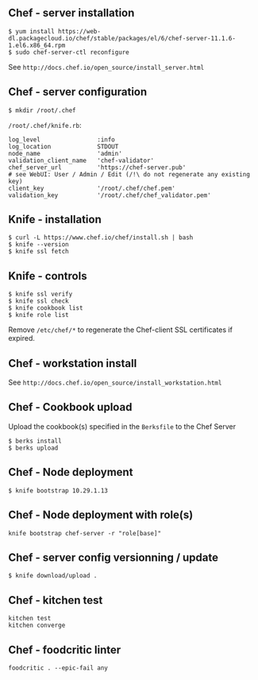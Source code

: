 Chef - server installation
--------------------------

```shell
$ yum install https://web-dl.packagecloud.io/chef/stable/packages/el/6/chef-server-11.1.6-1.el6.x86_64.rpm
$ sudo chef-server-ctl reconfigure
```

See `http://docs.chef.io/open_source/install_server.html`

Chef - server configuration
---------------------------

```shell
$ mkdir /root/.chef
```

`/root/.chef/knife.rb`:

```shell
log_level                :info
log_location             STDOUT
node_name                'admin'
validation_client_name   'chef-validator'
chef_server_url          'https://chef-server.pub'
# see WebUI: User / Admin / Edit (/!\ do not regenerate any existing key)
client_key               '/root/.chef/chef.pem'
validation_key           '/root/.chef/chef_validator.pem'
```

Knife - installation
--------------------

```shell
$ curl -L https://www.chef.io/chef/install.sh | bash
$ knife --version
$ knife ssl fetch
```

Knife - controls
----------------

```shell
$ knife ssl verify
$ knife ssl check
$ knife cookbook list
$ knife role list
```

Remove `/etc/chef/*` to regenerate the Chef-client SSL certificates if expired.

Chef - workstation install
--------------------------

See `http://docs.chef.io/open_source/install_workstation.html`

Chef - Cookbook upload
----------------------

Upload the cookbook(s) specified in the `Berksfile` to the Chef Server

```shell
$ berks install
$ berks upload
```

Chef - Node deployment
----------------------

```shell
$ knife bootstrap 10.29.1.13
```

Chef - Node deployment with role(s)
-----------------------------------

```shell
knife bootstrap chef-server -r "role[base]"
```

Chef - server config versionning / update
-----------------------------------------

```shell
$ knife download/upload .
```

Chef - kitchen test
-------------------

```
kitchen test
kitchen converge
```

Chef - foodcritic linter
------------------------

```
foodcritic . --epic-fail any
```
